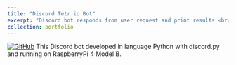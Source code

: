 ```yaml
---
title: "Discord Tetr.io Bot"
excerpt: "Discord bot responds from user request and print results <br/><img src='/images/pt1.png'>"
collection: portfolio
---
```


[![GitHub](https://img.shields.io/badge/github-%23121011.svg?style=for-the-badge&logo=github&logoColor=white)](https://github.com/philippark89/Discord-Tetr.io-Bot) This Discord bot developed in language Python with discord.py and running on RaspberryPi 4 Model B.